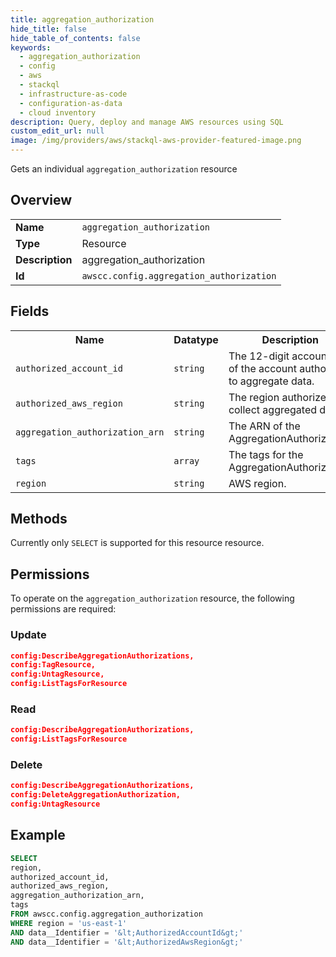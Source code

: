 ```yaml
---
title: aggregation_authorization
hide_title: false
hide_table_of_contents: false
keywords:
  - aggregation_authorization
  - config
  - aws
  - stackql
  - infrastructure-as-code
  - configuration-as-data
  - cloud inventory
description: Query, deploy and manage AWS resources using SQL
custom_edit_url: null
image: /img/providers/aws/stackql-aws-provider-featured-image.png
---
```

Gets an individual <code>aggregation_authorization</code> resource

## Overview
<table><tbody>
<tr><td><b>Name</b></td><td><code>aggregation_authorization</code></td></tr>
<tr><td><b>Type</b></td><td>Resource</td></tr>
<tr><td><b>Description</b></td><td>aggregation_authorization</td></tr>
<tr><td><b>Id</b></td><td><code>awscc.config.aggregation_authorization</code></td></tr>
</tbody></table>

## Fields
<table><tbody>
<tr><th>Name</th><th>Datatype</th><th>Description</th></tr>
<tr><td><code>authorized_account_id</code></td><td><code>string</code></td><td>The 12-digit account ID of the account authorized to aggregate data.</td></tr>
<tr><td><code>authorized_aws_region</code></td><td><code>string</code></td><td>The region authorized to collect aggregated data.</td></tr>
<tr><td><code>aggregation_authorization_arn</code></td><td><code>string</code></td><td>The ARN of the AggregationAuthorization.</td></tr>
<tr><td><code>tags</code></td><td><code>array</code></td><td>The tags for the AggregationAuthorization.</td></tr>
<tr><td><code>region</code></td><td><code>string</code></td><td>AWS region.</td></tr>

</tbody></table>

## Methods
Currently only <code>SELECT</code> is supported for this resource resource.

## Permissions

To operate on the <code>aggregation_authorization</code> resource, the following permissions are required:

### Update
```json
config:DescribeAggregationAuthorizations,
config:TagResource,
config:UntagResource,
config:ListTagsForResource
```

### Read
```json
config:DescribeAggregationAuthorizations,
config:ListTagsForResource
```

### Delete
```json
config:DescribeAggregationAuthorizations,
config:DeleteAggregationAuthorization,
config:UntagResource
```


## Example
```sql
SELECT
region,
authorized_account_id,
authorized_aws_region,
aggregation_authorization_arn,
tags
FROM awscc.config.aggregation_authorization
WHERE region = 'us-east-1'
AND data__Identifier = '&lt;AuthorizedAccountId&gt;'
AND data__Identifier = '&lt;AuthorizedAwsRegion&gt;'
```
